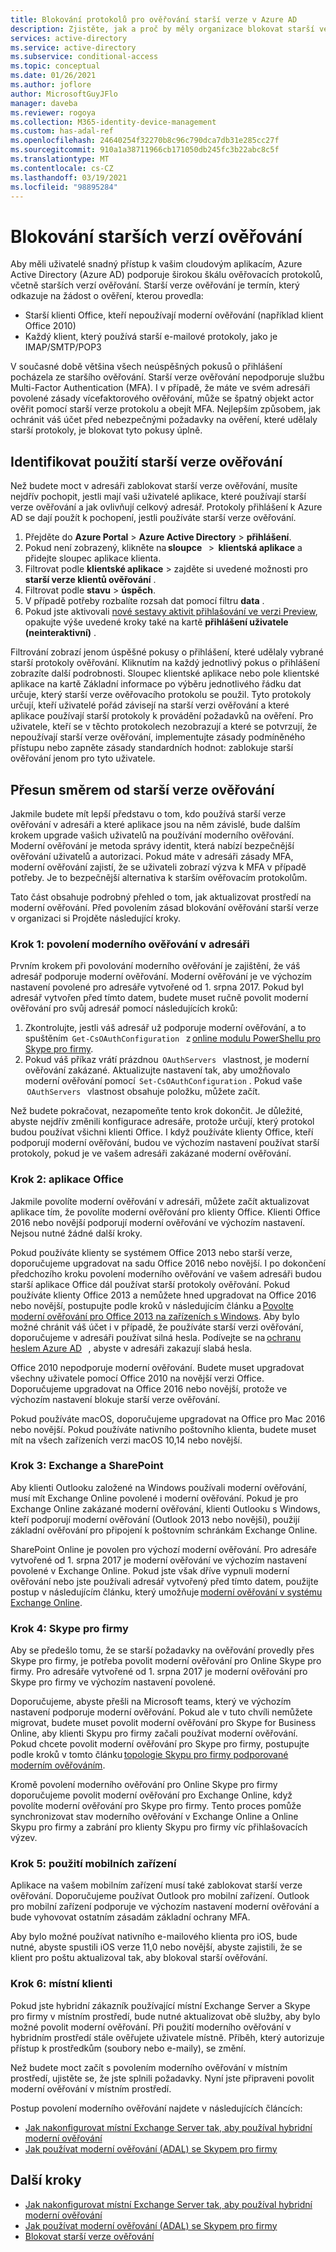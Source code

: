 ```yaml
---
title: Blokování protokolů pro ověřování starší verze v Azure AD
description: Zjistěte, jak a proč by měly organizace blokovat starší verze ověřovacích protokolů.
services: active-directory
ms.service: active-directory
ms.subservice: conditional-access
ms.topic: conceptual
ms.date: 01/26/2021
ms.author: joflore
author: MicrosoftGuyJFlo
manager: daveba
ms.reviewer: rogoya
ms.collection: M365-identity-device-management
ms.custom: has-adal-ref
ms.openlocfilehash: 24640254f32270b8c96c790dca7db31e285cc27f
ms.sourcegitcommit: 910a1a38711966cb171050db245fc3b22abc8c5f
ms.translationtype: MT
ms.contentlocale: cs-CZ
ms.lasthandoff: 03/19/2021
ms.locfileid: "98895284"
---
```

# <a name="blocking-legacy-authentication"></a>Blokování starších verzí ověřování
 
Aby měli uživatelé snadný přístup k vašim cloudovým aplikacím, Azure Active Directory (Azure AD) podporuje širokou škálu ověřovacích protokolů, včetně starších verzí ověřování. Starší verze ověřování je termín, který odkazuje na žádost o ověření, kterou provedla:

- Starší klienti Office, kteří nepoužívají moderní ověřování (například klient Office 2010)
- Každý klient, který používá starší e-mailové protokoly, jako je IMAP/SMTP/POP3

V současné době většina všech neúspěšných pokusů o přihlášení pocházela ze staršího ověřování. Starší verze ověřování nepodporuje službu Multi-Factor Authentication (MFA). I v případě, že máte ve svém adresáři povolené zásady vícefaktorového ověřování, může se špatný objekt actor ověřit pomocí starší verze protokolu a obejít MFA. Nejlepším způsobem, jak ochránit váš účet před nebezpečnými požadavky na ověření, které udělaly starší protokoly, je blokovat tyto pokusy úplně.

## <a name="identify-legacy-authentication-use"></a>Identifikovat použití starší verze ověřování

Než budete moct v adresáři zablokovat starší verze ověřování, musíte nejdřív pochopit, jestli mají vaši uživatelé aplikace, které používají starší verze ověřování a jak ovlivňují celkový adresář. Protokoly přihlášení k Azure AD se dají použít k pochopení, jestli používáte starší verze ověřování.

1. Přejděte do **Azure Portal**  >  **Azure Active Directory**  >  **přihlášení**.
1. Pokud není zobrazený, klikněte na **sloupce**    >  **klientská aplikace** a přidejte sloupec aplikace klienta.
1. Filtrovat podle **klientské aplikace** > zajděte si uvedené možnosti pro **starší verze klientů ověřování** .
1. Filtrovat podle **stavu**  >  **úspěch**. 
1. V případě potřeby rozbalíte rozsah dat pomocí filtru **data** .
1. Pokud jste aktivovali [nové sestavy aktivit přihlašování ve verzi Preview](../reports-monitoring/concept-all-sign-ins.md), opakujte výše uvedené kroky také na kartě **přihlášení uživatele (neinteraktivní)** .

Filtrování zobrazí jenom úspěšné pokusy o přihlášení, které udělaly vybrané starší protokoly ověřování. Kliknutím na každý jednotlivý pokus o přihlášení zobrazíte další podrobnosti. Sloupec klientské aplikace nebo pole klientské aplikace na kartě Základní informace po výběru jednotlivého řádku dat určuje, který starší verze ověřovacího protokolu se použil. Tyto protokoly určují, kteří uživatelé pořád závisejí na starší verzi ověřování a které aplikace používají starší protokoly k provádění požadavků na ověření. Pro uživatele, kteří se v těchto protokolech nezobrazují a které se potvrzují, že nepoužívají starší verze ověřování, implementujte zásady podmíněného přístupu nebo zapněte zásady standardních hodnot: zablokuje starší ověřování jenom pro tyto uživatele.

## <a name="moving-away-from-legacy-authentication"></a>Přesun směrem od starší verze ověřování 

Jakmile budete mít lepší představu o tom, kdo používá starší verze ověřování v adresáři a které aplikace jsou na něm závislé, bude dalším krokem upgrade vašich uživatelů na používání moderního ověřování. Moderní ověřování je metoda správy identit, která nabízí bezpečnější ověřování uživatelů a autorizaci. Pokud máte v adresáři zásady MFA, moderní ověřování zajistí, že se uživateli zobrazí výzva k MFA v případě potřeby. Je to bezpečnější alternativa k starším ověřovacím protokolům.

Tato část obsahuje podrobný přehled o tom, jak aktualizovat prostředí na moderní ověřování. Před povolením zásad blokování ověřování starší verze v organizaci si Projděte následující kroky.

### <a name="step-1-enable-modern-authentication-in-your-directory"></a>Krok 1: povolení moderního ověřování v adresáři

Prvním krokem při povolování moderního ověřování je zajištění, že váš adresář podporuje moderní ověřování. Moderní ověřování je ve výchozím nastavení povolené pro adresáře vytvořené od 1. srpna 2017. Pokud byl adresář vytvořen před tímto datem, budete muset ručně povolit moderní ověřování pro svůj adresář pomocí následujících kroků:

1. Zkontrolujte, jestli váš adresář už podporuje moderní ověřování, a to spuštěním  `Get-CsOAuthConfiguration`   z [online modulu PowerShellu pro Skype pro firmy](/office365/enterprise/powershell/manage-skype-for-business-online-with-office-365-powershell).
1. Pokud váš příkaz vrátí prázdnou  `OAuthServers`   vlastnost, je moderní ověřování zakázané. Aktualizujte nastavení tak, aby umožňovalo moderní ověřování pomocí  `Set-CsOAuthConfiguration` . Pokud vaše  `OAuthServers`   vlastnost obsahuje položku, můžete začít.

Než budete pokračovat, nezapomeňte tento krok dokončit. Je důležité, abyste nejdřív změnili konfigurace adresáře, protože určují, který protokol budou používat všichni klienti Office. I když používáte klienty Office, kteří podporují moderní ověřování, budou ve výchozím nastavení používat starší protokoly, pokud je ve vašem adresáři zakázané moderní ověřování.

### <a name="step-2-office-applications"></a>Krok 2: aplikace Office

Jakmile povolíte moderní ověřování v adresáři, můžete začít aktualizovat aplikace tím, že povolíte moderní ověřování pro klienty Office. Klienti Office 2016 nebo novější podporují moderní ověřování ve výchozím nastavení. Nejsou nutné žádné další kroky.

Pokud používáte klienty se systémem Office 2013 nebo starší verze, doporučujeme upgradovat na sadu Office 2016 nebo novější. I po dokončení předchozího kroku povolení moderního ověřování ve vašem adresáři budou starší aplikace Office dál používat starší protokoly ověřování. Pokud používáte klienty Office 2013 a nemůžete hned upgradovat na Office 2016 nebo novější, postupujte podle kroků v následujícím článku a [Povolte moderní ověřování pro Office 2013 na zařízeních s Windows](/office365/admin/security-and-compliance/enable-modern-authentication). Aby bylo možné chránit váš účet i v případě, že používáte starší verzi ověřování, doporučujeme v adresáři používat silná hesla. Podívejte se na [ochranu heslem Azure AD](../authentication/concept-password-ban-bad.md)   , abyste v adresáři zakazují slabá hesla.

Office 2010 nepodporuje moderní ověřování. Budete muset upgradovat všechny uživatele pomocí Office 2010 na novější verzi Office. Doporučujeme upgradovat na Office 2016 nebo novější, protože ve výchozím nastavení blokuje starší verze ověřování.

Pokud používáte macOS, doporučujeme upgradovat na Office pro Mac 2016 nebo novější. Pokud používáte nativního poštovního klienta, budete muset mít na všech zařízeních verzi macOS 10,14 nebo novější.

### <a name="step-3-exchange-and-sharepoint"></a>Krok 3: Exchange a SharePoint

Aby klienti Outlooku založené na Windows používali moderní ověřování, musí mít Exchange Online povolené i moderní ověřování. Pokud je pro Exchange Online zakázané moderní ověřování, klienti Outlooku s Windows, kteří podporují moderní ověřování (Outlook 2013 nebo novější), použijí základní ověřování pro připojení k poštovním schránkám Exchange Online.

SharePoint Online je povolen pro výchozí moderní ověřování. Pro adresáře vytvořené od 1. srpna 2017 je moderní ověřování ve výchozím nastavení povolené v Exchange Online. Pokud jste však dříve vypnuli moderní ověřování nebo jste používali adresář vytvořený před tímto datem, použijte postup v následujícím článku, který umožňuje [moderní ověřování v systému Exchange Online](/exchange/clients-and-mobile-in-exchange-online/enable-or-disable-modern-authentication-in-exchange-online).

### <a name="step-4-skype-for-business"></a>Krok 4: Skype pro firmy

Aby se předešlo tomu, že se starší požadavky na ověřování provedly přes Skype pro firmy, je potřeba povolit moderní ověřování pro Online Skype pro firmy. Pro adresáře vytvořené od 1. srpna 2017 je moderní ověřování pro Skype pro firmy ve výchozím nastavení povolené.

Doporučujeme, abyste přešli na Microsoft teams, který ve výchozím nastavení podporuje moderní ověřování. Pokud ale v tuto chvíli nemůžete migrovat, budete muset povolit moderní ověřování pro Skype for Business Online, aby klienti Skypu pro firmy začali používat moderní ověřování. Pokud chcete povolit moderní ověřování pro Skype pro firmy, postupujte podle kroků v tomto článku [topologie Skypu pro firmy podporované moderním ověřováním](/skypeforbusiness/plan-your-deployment/modern-authentication/topologies-supported).

Kromě povolení moderního ověřování pro Online Skype pro firmy doporučujeme povolit moderní ověřování pro Exchange Online, když povolíte moderní ověřování pro Skype pro firmy. Tento proces pomůže synchronizovat stav moderního ověřování v Exchange Online a Online Skypu pro firmy a zabrání pro klienty Skypu pro firmy víc přihlašovacích výzev.

### <a name="step-5-using-mobile-devices"></a>Krok 5: použití mobilních zařízení

Aplikace na vašem mobilním zařízení musí také zablokovat starší verze ověřování. Doporučujeme používat Outlook pro mobilní zařízení. Outlook pro mobilní zařízení podporuje ve výchozím nastavení moderní ověřování a bude vyhovovat ostatním zásadám základní ochrany MFA.

Aby bylo možné používat nativního e-mailového klienta pro iOS, bude nutné, abyste spustili iOS verze 11,0 nebo novější, abyste zajistili, že se klient pro poštu aktualizoval tak, aby blokoval starší ověřování.

### <a name="step-6-on-premises-clients"></a>Krok 6: místní klienti

Pokud jste hybridní zákazník používající místní Exchange Server a Skype pro firmy v místním prostředí, bude nutné aktualizovat obě služby, aby bylo možné povolit moderní ověřování. Při použití moderního ověřování v hybridním prostředí stále ověřujete uživatele místně. Příběh, který autorizuje přístup k prostředkům (soubory nebo e-maily), se změní.

Než budete moct začít s povolením moderního ověřování v místním prostředí, ujistěte se, že jste splnili požadavky. Nyní jste připraveni povolit moderní ověřování v místním prostředí.

Postup povolení moderního ověřování najdete v následujících článcích:

* [Jak nakonfigurovat místní Exchange Server tak, aby používal hybridní moderní ověřování](/office365/enterprise/configure-exchange-server-for-hybrid-modern-authentication)
* [Jak používat moderní ověřování (ADAL) se Skypem pro firmy](/skypeforbusiness/manage/authentication/use-adal)

## <a name="next-steps"></a>Další kroky

- [Jak nakonfigurovat místní Exchange Server tak, aby používal hybridní moderní ověřování](/office365/enterprise/configure-exchange-server-for-hybrid-modern-authentication)
- [Jak používat moderní ověřování (ADAL) se Skypem pro firmy](/skypeforbusiness/manage/authentication/use-adal)
- [Blokovat starší verze ověřování](../conditional-access/block-legacy-authentication.md)